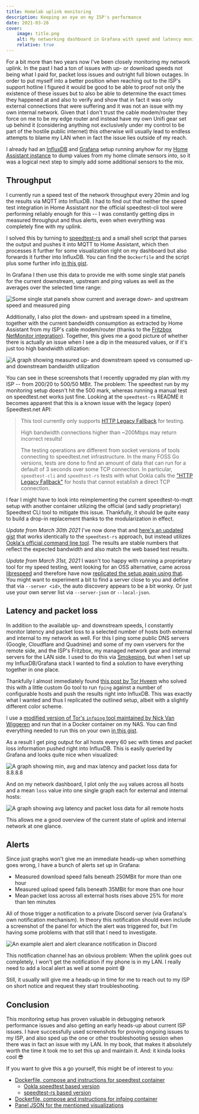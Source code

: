 ```yaml
---
title: Homelab uplink monitoring
description: Keeping an eye on my ISP's performance
date: 2021-03-28
cover:
    image: title.png
    alt: My networking dashboard in Grafana with speed and latency monitoring
    relative: true
---
```


For a bit more than two years now I've been closely monitoring my network uplink. In the past I had a ton of issues with up- or download speeds not being what I paid for, packet loss issues and outright full blown outages. In order to put myself into a better position when reaching out to the ISP's support hotline I figured it would be good to be able to proof not only the existence of these issues but to also be able to determine the exact times they happened at and also to verify and show that in fact it was only external connections that were suffering and it was not an issue with my own internal network. Given that I don't trust the cable modem/router they force on me to be my edge router and instead have my own Unifi gear set up behind it (considering anything not exclusively under my control to be part of the hostile public internet) this otherwise will usually lead to endless attempts to blame my LAN when in fact the issue lies outside of my reach.

I already had an [InfluxDB](https://www.influxdata.com/) and [Grafana](https://grafana.com/) setup running anyhow for my [Home Assistant instance](https://home-assistant.io/) to dump values from my home climate sensors into, so it was a logical next step to simply add some additional sensors to the mix.

## Throughput

I currently run a speed test of the network throughput every 20min and log the results via MQTT into InfluxDB. I had to find out that neither the speed test integration in Home Assistant nor the official speedtest-cli tool were performing reliably enough for this -- I was constantly getting dips in measured throughput and thus alerts, even when everything was completely fine with my uplink.

I solved this by turning to [speedtest-rs](https://github.com/nelsonjchen/speedtest-rs) and a small shell script that parses the output and pushes it into MQTT to Home Assistant, which then processes it further for some visualization right on my dashboard but also forwards it further into InfluxDB. You can find the `Dockerfile` and the script plus some further info [in this gist](https://gist.github.com/foosel/ef98a5774d1a495ab3781eba8a157fee).

In Grafana I then use this data to provide me with some single stat panels for the current downstream, upstream and ping values as well as the averages over the selected time range:

![Some single stat panels show current and average down- and upstream speed and measured ping](./currentspeed.png)

Additionally, I also plot the down- and upstream speed in a timeline, together with the current bandwidth consumption as extracted by Home Assistant from my ISP's cable modem/router (thanks to the [Fritzbox NetMonitor integration](https://www.home-assistant.io/integrations/fritzbox_netmonitor/)). Together, this gives me a good picture of whether there is actually an issue when I see a dip in the measured values, or if it's just too high bandwidth utilization:

![A graph showing measured up- and downstream speed vs consumed up- and downstream bandwidth utilization](./bandwidth.png)

You can see in these screenshots that I recently upgraded my plan with my ISP -- from 200/20 to 500/50 MBit. The problem: The speedtest run by my monitoring setup doesn't hit the 500 mark, whereas running a manual test on speedtest.net works just fine. Looking at the `speedtest-rs` README it becomes apparent that this is a known issue with the legacy (open) Speedtest.net API:

> This tool currently only supports [HTTP Legacy Fallback](http://www.ookla.com/support/a84541858) for testing.
>
> High bandwidth connections higher than ~200Mbps may return incorrect results!
>
> The testing operations are different from socket versions of tools connecting to speedtest.net infrastructure. In the many FOSS Go versions, tests are done to find an amount of data that can run for a default of 3 seconds over some TCP connection. In particular, `speedtest-cli` and `speedtest-rs` tests with what Ookla calls the ["HTTP Legacy Fallback"](http://www.ookla.com/support/a84541858) for hosts that cannot establish a direct TCP connection.

I fear I might have to look into reimplementing the current speedtest-to-mqtt setup with another container utilizing the official (and sadly proprietary) Speedtest CLI tool to mitigate this issue. Thankfully, it should be quite easy to build a drop-in replacement thanks to the modularization in effect.

_Update from March 30th 2021_ I've now done that and [here's an updated gist](https://gist.github.com/foosel/70ecbeade55cc852dbc0a4f7c4040adc) that works identically to the `speedtest-rs` approach, but instead utilizes [Ookla's official command line tool](https://www.speedtest.net/apps/cli). The results are stable numbers that reflect the expected bandwidth and also match the web based test results.

_Update from March 31st, 2021_ I wasn't too happy with running a proprietary tool for my speed testing, went looking for an OSS alternative, came across [librespeed](https://librespeed.org/) and therefore have now [replicated the setup again using that](https://gist.github.com/foosel/f7d9a08c0445454ab90d6c4974a9e316). You might want to experiment a bit to find a server close to you and define that via `--server <id>`, the auto discovery appears to be a bit wonky. Or just use your own server list via `--server-json` or `--local-json`.

## Latency and packet loss

In addition to the available up- and downstream speeds, I constantly monitor latency and packet loss to a selected number of hosts both external and internal to my network as well. For this I ping some public DNS servers (Google, Cloudflare and Quadnine) and some of my own vservers for the remote side, and the ISP's Fritzbox, my managed network gear and internal servers for the LAN side. I used to do this via [Smokeping](https://oss.oetiker.ch/smokeping/), but when I set up my InfluxDB/Grafana stack I wanted to find a solution to have everything together in one place.

Thankfully I almost immediately found [this post by Tor Hveem](https://hveem.no/visualizing-latency-variance-with-grafana) who solved this with a little custom Go tool to run `fping` against a number of configurable hosts and push the results right into InfluxDB. This was exactly what I wanted and thus I replicated the outlined setup, albeit with a slightly different color scheme.

I use a [modified version of Tor's `infping` tool maintained by Nick Van Wiggeren](https://github.com/nickvanw/infping) and run that in a Docker container on my NAS. You can find everything needed to run this on your own [in this gist](https://gist.github.com/foosel/46804306d510d79f14117f95ed64b877).

As a result I get ping output for all hosts every 60 sec with times and packet loss information pushed right into InfluxDB. This is easily queried by Grafana and looks quite nice when visualized:

![A graph showing min, avg and max latency and packet loss data for 8.8.8.8](./smokeping.png)

And on my network dashboard, I plot only the `avg` values across all hosts and a mean `loss` value into one single graph each for external and internal hosts:

![A graph showing avg latency and packet loss data for all remote hosts](./latency.png)

This allows me a good overview of the current state of uplink and internal network at one glance.

## Alerts

Since just graphs won't give me an immediate heads-up when something goes wrong, I have a bunch of alerts set up in Grafana:

-   Measured download speed falls beneath 250MBit for more than one hour
-   Measured upload speed falls beneath 35MBit for more than one hour
-   Mean packet loss across all external hosts rises above 25% for more than ten minutes

All of those trigger a notification to a private Discord server (via Grafana's own notification mechanism). In theory this notification should even include a screenshot of the panel for which the alert was triggered for, but I'm having some problems with that still that I need to investigate.

![An example alert and alert clearance notification in Discord](./discord.png)

This notification channel has an obvious problem: When the uplink goes out completely, I won't get the notification if my phone is in my LAN. I really need to add a local alert as well at some point 😅

Still, it usually will give me a heads-up in time for me to reach out to my ISP on short notice and request they start troubleshooting.

## Conclusion

This monitoring setup has proven valuable in debugging network performance issues and also getting an early heads-up about current ISP issues. I have successfully used screenshots for proving ongoing issues to my ISP, and also sped up the one or other troubleshooting session when there was in fact an issue with my LAN. In my book, that makes it absolutely worth the time it took me to set this up and maintain it. And: it kinda looks cool 😎

If you want to give this a go yourself, this might be of interest to you:

-   [Dockerfile, compose and instructions for speedtest container](https://gist.github.com/foosel/f7d9a08c0445454ab90d6c4974a9e316)
    -   [Ookla speedtest based version](https://gist.github.com/foosel/70ecbeade55cc852dbc0a4f7c4040adc)
    -   [speedtest-rs based version](https://gist.github.com/foosel/ef98a5774d1a495ab3781eba8a157fee)
-   [Dockerfile, compose and instructions for infping container](https://gist.github.com/foosel/46804306d510d79f14117f95ed64b877)
-   [Panel JSON for the mentioned visualizations](https://gist.github.com/foosel/ec0b6355d1d0c3ab65ee4df79d795a73)
